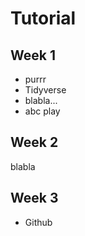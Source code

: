 # Tutorial

## Week 1 
- purrr
- Tidyverse
- blabla...
- abc play

## Week 2
blabla

## Week 3
- Github
